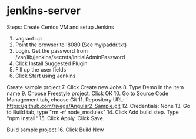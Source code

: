 # jenkins-server

Steps:
Create Centos VM and setup Jenkins
1. vagrant up
2. Point the browser to <vm-ip-addr>:8080 (See myipaddr.txt)
3. Login. Get the password from /var/lib/jenkins/secrets/initialAdminPassword
4. Click Install Suggested Plugin
5. Fill up the user fields
6. Click Start using Jenkins

Create sample project
7. Click Create new Jobs
8. Type Demo in the item name
9. Choose Freestyle project. Click OK
10. Go to Source Code Management tab, choose Git
11. Repository URL: https://github.com/rjvega/Angular2-Sample.git
12. Credentials: None
13. Go to Build tab, type "rm -rf node_modules"
14. Click Add build step. Type "npm install"
15. Click Apply. Click Save.

Build sample project
16. Click Build Now
